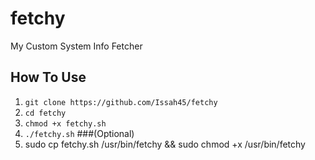 # fetchy
My Custom System Info Fetcher

## How To Use
1. `git clone https://github.com/Issah45/fetchy`
2. `cd fetchy`
3. `chmod +x fetchy.sh`
4. `./fetchy.sh`
###(Optional)
5. sudo cp fetchy.sh /usr/bin/fetchy && sudo chmod +x /usr/bin/fetchy
